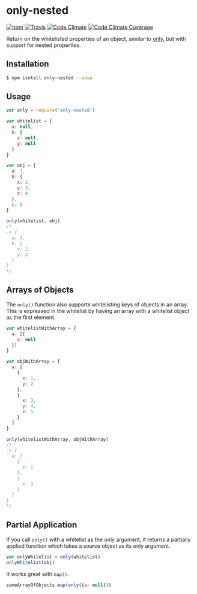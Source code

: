# only-nested

[![npm](http://img.shields.io/npm/v/only-nested.svg?style=flat)](https://www.npmjs.org/package/only-nested)
[![Travis](http://img.shields.io/travis/brentburgoyne/only-nested.svg?style=flat)](https://travis-ci.org/brentburgoyne/only-nested)
[![Code Climate](http://img.shields.io/codeclimate/github/brentburgoyne/only-nested.svg?style=flat)](https://codeclimate.com/github/brentburgoyne/only-nested)
[![Code Climate Coverage](http://img.shields.io/codeclimate/coverage/github/brentburgoyne/only-nested.svg?style=flat)](https://codeclimate.com/github/brentburgoyne/only-nested)

Return on the whitelisted properties of an object, similar to 
[only](https://github.com/visionmedia/node-only), but with support for nested
properties.

## Installation

```bash
$ npm isntall only-nested --save
```

## Usage

```js
var only = require('only-nested')

var whitelist = {
  a: null,
  b: {
    x: null,
    y: null
  }
}

var obj = {
  a: 1,
  b: {
    x: 2,
    y: 3,
    z: 4
  },
  c: 5
}

only(whitelist, obj)
/*
-> {
  a: 1,
  b: {
    x: 2,
    y: 3
  }
}
*/
```

## Arrays of Objects

The `only()` function also supports whitelisting keys of objects in an array.
This is expressed in the whitelist by having an array with a whitelist object as
the first element.

```js
var whitelistWithArray = {
  a: [{
    x: null
  }]
}

var objWithArray = {
  a: [
    {
      x: 1,
      y: 2
    },
    {
      x: 3,
      y: 4,
      z: 5
    }
  ]
}

only(whitelistWithArray, objWithArray)
/*
-> {
  a: [
    {
      x: 1
    },
    {
      x: 3
    }
  ]
}
*/
```

## Partial Application

If you call `only()` with a whitelist as the only argument, it returns a
partially applied function which takes a source object as its only argument.

```js
var onlyWhitelist = only(whitelist)
onlyWhitelist(obj)
```

It works great with `map()`.

```js
someArrayOfObjects.map(only({a: null}))
```
